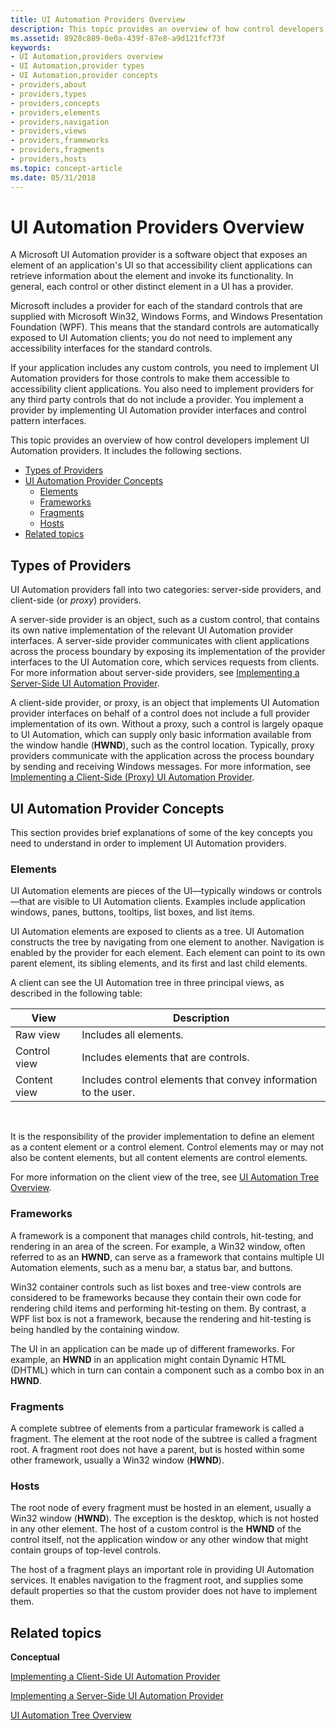 ```yaml
---
title: UI Automation Providers Overview
description: This topic provides an overview of how control developers implement UI Automation providers.
ms.assetid: 8928c889-0e0a-439f-87e8-a9d121fcf73f
keywords:
- UI Automation,providers overview
- UI Automation,provider types
- UI Automation,provider concepts
- providers,about
- providers,types
- providers,concepts
- providers,elements
- providers,navigation
- providers,views
- providers,frameworks
- providers,fragments
- providers,hosts
ms.topic: concept-article
ms.date: 05/31/2018
---
```


# UI Automation Providers Overview

A Microsoft UI Automation provider is a software object that exposes an element of an application's UI so that accessibility client applications can retrieve information about the element and invoke its functionality. In general, each control or other distinct element in a UI has a provider.

Microsoft includes a provider for each of the standard controls that are supplied with Microsoft Win32, Windows Forms, and Windows Presentation Foundation (WPF). This means that the standard controls are automatically exposed to UI Automation clients; you do not need to implement any accessibility interfaces for the standard controls.

If your application includes any custom controls, you need to implement UI Automation providers for those controls to make them accessible to accessibility client applications. You also need to implement providers for any third party controls that do not include a provider. You implement a provider by implementing UI Automation provider interfaces and control pattern interfaces.

This topic provides an overview of how control developers implement UI Automation providers. It includes the following sections.

-   [Types of Providers](#types-of-providers)
-   [UI Automation Provider Concepts](#ui-automation-provider-concepts)
    -   [Elements](#elements)
    -   [Frameworks](#frameworks)
    -   [Fragments](#fragments)
    -   [Hosts](#hosts)
-   [Related topics](#related-topics)

## Types of Providers

UI Automation providers fall into two categories: server-side providers, and client-side (or *proxy*) providers.

A server-side provider is an object, such as a custom control, that contains its own native implementation of the relevant UI Automation provider interfaces. A server-side provider communicates with client applications across the process boundary by exposing its implementation of the provider interfaces to the UI Automation core, which services requests from clients. For more information about server-side providers, see [Implementing a Server-Side UI Automation Provider](uiauto-serversideprovider.md).

A client-side provider, or proxy, is an object that implements UI Automation provider interfaces on behalf of a control does not include a full provider implementation of its own. Without a proxy, such a control is largely opaque to UI Automation, which can supply only basic information available from the window handle (**HWND**), such as the control location. Typically, proxy providers communicate with the application across the process boundary by sending and receiving Windows messages. For more information, see [Implementing a Client-Side (Proxy) UI Automation Provider](uiauto-clientsideprovider.md).

## UI Automation Provider Concepts

This section provides brief explanations of some of the key concepts you need to understand in order to implement UI Automation providers.

### Elements

UI Automation elements are pieces of the UI—typically windows or controls—that are visible to UI Automation clients. Examples include application windows, panes, buttons, tooltips, list boxes, and list items.

UI Automation elements are exposed to clients as a tree. UI Automation constructs the tree by navigating from one element to another. Navigation is enabled by the provider for each element. Each element can point to its own parent element, its sibling elements, and its first and last child elements.

A client can see the UI Automation tree in three principal views, as described in the following table:



| View         | Description                                                    |
|--------------|----------------------------------------------------------------|
| Raw view     | Includes all elements.                                         |
| Control view | Includes elements that are controls.                           |
| Content view | Includes control elements that convey information to the user. |



 

It is the responsibility of the provider implementation to define an element as a content element or a control element. Control elements may or may not also be content elements, but all content elements are control elements.

For more information on the client view of the tree, see [UI Automation Tree Overview](uiauto-treeoverview.md).

### Frameworks

A framework is a component that manages child controls, hit-testing, and rendering in an area of the screen. For example, a Win32 window, often referred to as an **HWND**, can serve as a framework that contains multiple UI Automation elements, such as a menu bar, a status bar, and buttons.

Win32 container controls such as list boxes and tree-view controls are considered to be frameworks because they contain their own code for rendering child items and performing hit-testing on them. By contrast, a WPF list box is not a framework, because the rendering and hit-testing is being handled by the containing window.

The UI in an application can be made up of different frameworks. For example, an **HWND** in an application might contain Dynamic HTML (DHTML) which in turn can contain a component such as a combo box in an **HWND**.

### Fragments

A complete subtree of elements from a particular framework is called a fragment. The element at the root node of the subtree is called a fragment root. A fragment root does not have a parent, but is hosted within some other framework, usually a Win32 window (**HWND**).

### Hosts

The root node of every fragment must be hosted in an element, usually a Win32 window (**HWND**). The exception is the desktop, which is not hosted in any other element. The host of a custom control is the **HWND** of the control itself, not the application window or any other window that might contain groups of top-level controls.

The host of a fragment plays an important role in providing UI Automation services. It enables navigation to the fragment root, and supplies some default properties so that the custom provider does not have to implement them.

## Related topics

<dl> <dt>

**Conceptual**
</dt> <dt>

[Implementing a Client-Side UI Automation Provider](uiauto-clientsideprovider.md)
</dt> <dt>

[Implementing a Server-Side UI Automation Provider](uiauto-serversideprovider.md)
</dt> <dt>

[UI Automation Tree Overview](uiauto-treeoverview.md)
</dt> </dl>

 

 




